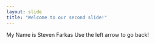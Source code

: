 ```yaml
---
layout: slide
title: "Welcome to our second slide!"
---
```

My Name is Steven Farkas
Use the left arrow to go back!
